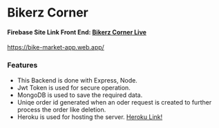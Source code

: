 # Bikerz Corner #

 #### Firebase Site Link Front End:  [Bikerz Corner Live](https://bike-market-app.web.app/)
 <https://bike-market-app.web.app/>
 
### Features
* This Backend is done with Express, Node.
* Jwt Token is used for secure operation.
* MongoDB is used to save the required data.
* Uniqe order id generated when an oder request is created to further process the order like deletion.
* Heroku is used for hosting the server. [Heroku Link!](https://shrouded-tor-90105.herokuapp.com/)